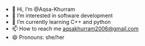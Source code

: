 - 👋 Hi, I’m @Aqsa-Khurram
- 👀 I’m interested in software development
- 🌱 I’m currently learning C++ and python
- 📫 How to reach me aqsakhurram2006@gmail.com
- 😄 Pronouns: she/her

<!---
Aqsa-Khurram/Aqsa-Khurram is a ✨ special ✨ repository because its `README.md` (this file) appears on your GitHub profile.
You can click the Preview link to take a look at your changes.
--->
